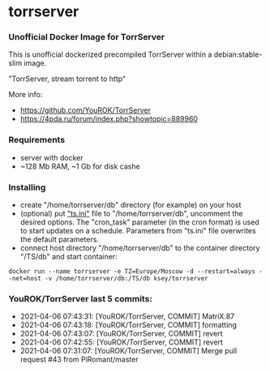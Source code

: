 # torrserver
### Unofficial Docker Image for TorrServer

This is unofficial dockerized precompiled TorrServer within a debian:stable-slim image.

"TorrServer, stream torrent to http"

More info:
- https://github.com/YouROK/TorrServer
- https://4pda.ru/forum/index.php?showtopic=889960

### Requirements

* server with docker
* ~128 Mb RAM, ~1 Gb for disk cashe 

### Installing

- сreate "/home/torrserver/db" directory (for example) on your host
- (optional) put ["ts.ini"](https://raw.githubusercontent.com/MrKsey/torrserver/master/ts.ini) file to "/home/torrserver/db", uncomment the desired options. The "cron_task" parameter (in the cron format) is used to start updates on a schedule. Parameters from "ts.ini" file overwrites the default parameters.
- connect host directory "/home/torrserver/db" to the container directory "/TS/db" and start container:
```
docker run --name torrserver -e TZ=Europe/Moscow -d --restart=always --net=host -v /home/torrserver/db:/TS/db ksey/torrserver
```






































































### YouROK/TorrServer last 5 commits:
* 2021-04-06 07:43:31: [YouROK/TorrServer, COMMIT] MatriX.87
* 2021-04-06 07:43:18: [YouROK/TorrServer, COMMIT] formatting
* 2021-04-06 07:43:07: [YouROK/TorrServer, COMMIT] revert
* 2021-04-06 07:42:55: [YouROK/TorrServer, COMMIT] revert
* 2021-04-06 07:31:07: [YouROK/TorrServer, COMMIT] Merge pull request #43 from PiRomant/master
